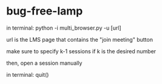 # bug-free-lamp

in terminal: python -i multi_browser.py -u [url]

url is the LMS page that contains the "join meeting" button

make sure to specify k-1 sessions if k is the desired number

then, open a session manually

in terminal: quit()

